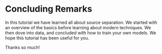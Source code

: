 Concluding Remarks
==================


In this tutorial we have learned all about source separation. We started with
an overview of the basics before learning about modern techniques. We then
dove into data, and concluded with how to train your own models. We hope this
tutorial has been useful for you.

Thanks so much!